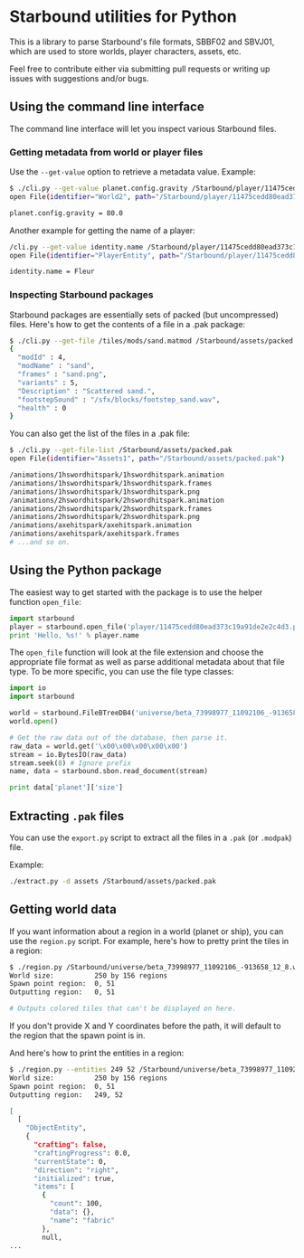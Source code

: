 Starbound utilities for Python
==============================

This is a library to parse Starbound's file formats, SBBF02 and SBVJ01,
which are used to store worlds, player characters, assets, etc.

Feel free to contribute either via submitting pull requests or writing
up issues with suggestions and/or bugs.


Using the command line interface
--------------------------------

The command line interface will let you inspect various Starbound
files.


### Getting metadata from world or player files

Use the `--get-value` option to retrieve a metadata value. Example:

```bash
$ ./cli.py --get-value planet.config.gravity /Starbound/player/11475cedd80ead373c19a91de2e2c4d3.shipworld
open File(identifier="World2", path="/Starbound/player/11475cedd80ead373c19a91de2e2c4d3.shipworld")

planet.config.gravity = 80.0
```

Another example for getting the name of a player:

```bash
/cli.py --get-value identity.name /Starbound/player/11475cedd80ead373c19a91de2e2c4d3.player
open File(identifier="PlayerEntity", path="/Starbound/player/11475cedd80ead373c19a91de2e2c4d3.player")

identity.name = Fleur
```


### Inspecting Starbound packages

Starbound packages are essentially sets of packed (but uncompressed)
files. Here's how to get the contents of a file in a .pak package:

```bash
$ ./cli.py --get-file /tiles/mods/sand.matmod /Starbound/assets/packed.pak
{
  "modId" : 4,
  "modName" : "sand",
  "frames" : "sand.png",
  "variants" : 5,
  "Description" : "Scattered sand.",
  "footstepSound" : "/sfx/blocks/footstep_sand.wav",
  "health" : 0
}
```

You can also get the list of the files in a .pak file:

```bash
$ ./cli.py --get-file-list /Starbound/assets/packed.pak
open File(identifier="Assets1", path="/Starbound/assets/packed.pak")

/animations/1hswordhitspark/1hswordhitspark.animation
/animations/1hswordhitspark/1hswordhitspark.frames
/animations/1hswordhitspark/1hswordhitspark.png
/animations/2hswordhitspark/2hswordhitspark.animation
/animations/2hswordhitspark/2hswordhitspark.frames
/animations/2hswordhitspark/2hswordhitspark.png
/animations/axehitspark/axehitspark.animation
/animations/axehitspark/axehitspark.frames
# ...and so on.
```


Using the Python package
------------------------

The easiest way to get started with the package is to use the helper
function `open_file`:

```python
import starbound
player = starbound.open_file('player/11475cedd80ead373c19a91de2e2c4d3.player')
print 'Hello, %s!' % player.name
```

The `open_file` function will look at the file extension and choose the
appropriate file format as well as parse additional metadata about that
file type. To be more specific, you can use the file type classes:

```python
import io
import starbound

world = starbound.FileBTreeDB4('universe/beta_73998977_11092106_-913658_12_10.world')
world.open()

# Get the raw data out of the database, then parse it.
raw_data = world.get('\x00\x00\x00\x00\x00')
stream = io.BytesIO(raw_data)
stream.seek(8) # Ignore prefix
name, data = starbound.sbon.read_document(stream)

print data['planet']['size']
```


Extracting `.pak` files
-----------------------

You can use the `export.py` script to extract all the files in a `.pak`
(or `.modpak`) file.

Example:

```bash
./extract.py -d assets /Starbound/assets/packed.pak
```


Getting world data
------------------

If you want information about a region in a world (planet or ship), you
can use the `region.py` script. For example, here's how to pretty print
the tiles in a region:

```bash
$ ./region.py /Starbound/universe/beta_73998977_11092106_-913658_12_8.world
World size:          250 by 156 regions
Spawn point region:  0, 51
Outputting region:   0, 51

# Outputs colored tiles that can't be displayed on here.
```

If you don't provide X and Y coordinates before the path, it will
default to the region that the spawn point is in.

And here's how to print the entities in a region:

```bash
$ ./region.py --entities 249 52 /Starbound/universe/beta_73998977_11092106_-913658_12_8.world
World size:          250 by 156 regions
Spawn point region:  0, 51
Outputting region:   249, 52

[
  [
    "ObjectEntity",
    {
      "crafting": false,
      "craftingProgress": 0.0,
      "currentState": 0,
      "direction": "right",
      "initialized": true,
      "items": [
        {
          "count": 100,
          "data": {},
          "name": "fabric"
        },
        null,
...
```
